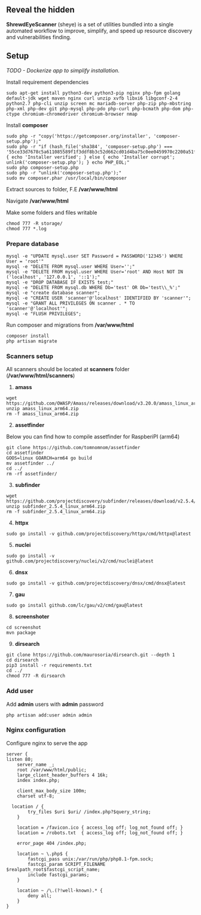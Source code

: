 
## Reveal the hidden
**ShrewdEyeScanner** (sheye) is a set of utilities bundled into a single automated workflow to improve, simplify, and speed up resource discovery and vulnerabilities finding.


## Setup

*TODO - Dockerize app to simplify installation.*


Install requirement dependencies

```
sudo apt-get install python3-dev python3-pip nginx php-fpm golang default-jdk wget maven nginx curl unzip xvfb libxi6 libgconf-2-4 python2.7 php-cli unzip screen mc mariadb-server php-zip php-mbstring php-xml php-dev git php-mysql php-pdo php-curl php-bcmath php-dom php-ctype chromium-chromedriver chromium-browser nmap
```

Install **composer**


```
sudo php -r "copy('https://getcomposer.org/installer', 'composer-setup.php');"
sudo php -r "if (hash_file('sha384', 'composer-setup.php') === '55ce33d7678c5a611085589f1f3ddf8b3c52d662cd01d4ba75c0ee0459970c2200a51f492d557530c71c15d8dba01eae') { echo 'Installer verified'; } else { echo 'Installer corrupt'; unlink('composer-setup.php'); } echo PHP_EOL;"
sudo php composer-setup.php
sudo php -r "unlink('composer-setup.php');"
sudo mv composer.phar /usr/local/bin/composer
```



Extract sources to folder, F.E **/var/www/html**

Navigate **/var/www/html**

Make some folders and files writable
```
chmod 777 -R storage/
chmod 777 *.log
```

### Prepare database

```
mysql -e "UPDATE mysql.user SET Password = PASSWORD('12345') WHERE User = 'root'"
mysql -e "DELETE FROM mysql.user WHERE User='';"
mysql -e "DELETE FROM mysql.user WHERE User='root' AND Host NOT IN ('localhost', '127.0.0.1', '::1');"
mysql -e "DROP DATABASE IF EXISTS test;"
mysql -e "DELETE FROM mysql.db WHERE Db='test' OR Db='test\\_%';"
mysql -e "create database scanner";
mysql -e "CREATE USER 'scanner'@'localhost' IDENTIFIED BY 'scanner'";
mysql -e "GRANT ALL PRIVILEGES ON scanner . * TO 'scanner'@'localhost'";
mysql -e "FLUSH PRIVILEGES";
```

Run composer and migrations from **/var/www/html**

```
composer install
php artisan migrate
```

### Scanners setup


All scanners should be located at **scanners** folder (**/var/www/html/scanners**)

1. **amass**
```
wget https://github.com/OWASP/Amass/releases/download/v3.20.0/amass_linux_arm64.zip
unzip amass_linux_arm64.zip
rm -f amass_linux_arm64.zip
```


2. **assetfinder**

Below you can find how to compile assetfinder for RaspberiPI (arm64)

```
git clone https://github.com/tomnomnom/assetfinder
cd assetfinder
GOOS=linux GOARCH=arm64 go build
mv assetfinder ../
cd ../
rm -rf assetfinder/
```

3. **subfinder**

```
wget https://github.com/projectdiscovery/subfinder/releases/download/v2.5.4/subfinder_2.5.4_linux_arm64.zip
unzip subfinder_2.5.4_linux_arm64.zip
rm -f subfinder_2.5.4_linux_arm64.zip
```

4. **httpx**

```
sudo go install -v github.com/projectdiscovery/httpx/cmd/httpx@latest
```

5. **nuclei**
```
sudo go install -v github.com/projectdiscovery/nuclei/v2/cmd/nuclei@latest
```

6. **dnsx**
```
sudo go install -v github.com/projectdiscovery/dnsx/cmd/dnsx@latest
```

7. **gau**
```
sudo go install github.com/lc/gau/v2/cmd/gau@latest
```

8. **screenshoter**

```
cd screenshot
mvn package
```

9. **dirsearch**

```
git clone https://github.com/maurosoria/dirsearch.git --depth 1
cd dirsearch
pip3 install -r requirements.txt
cd ../
chmod 777 -R dirsearch
```


### Add user

Add **admin** users with **admin** password

```
php artisan add:user admin admin
```


### Nginx configuration

Configure nginx to serve the app

```
server {
listen 80;
    server_name _;
    root /var/www/html/public;
    large_client_header_buffers 4 16k;
    index index.php;

    client_max_body_size 100m;
    charset utf-8;

  location / {
        try_files $uri $uri/ /index.php?$query_string;
    }

    location = /favicon.ico { access_log off; log_not_found off; }
    location = /robots.txt  { access_log off; log_not_found off; }

    error_page 404 /index.php;

    location ~ \.php$ {
        fastcgi_pass unix:/var/run/php/php8.1-fpm.sock;
        fastcgi_param SCRIPT_FILENAME $realpath_root$fastcgi_script_name;
        include fastcgi_params;
    }

    location ~ /\.(?!well-known).* {
        deny all;
    }
}
```
